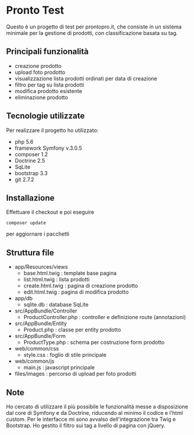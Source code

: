 # Pronto Test

Questo è un progetto di test per prontopro.it, che consiste in un sistema minimale per la gestione di prodotti, con classificazione basata su tag.

## Principali funzionalità

* creazione prodotto
* upload foto prodotto
* visualizzazione lista prodotti ordinati per data di creazione
* filtro per tag su lista prodotti
* modifica prodotto esistente
* eliminazione prodotto

## Tecnologie utilizzate

Per realizzare il progetto ho utilizzato:

* php 5.6
* framework Symfony v.3.0.5
* composer 1.2
* Doctrine 2.5
* SqLite
* bootstrap 3.3
* git 2.7.2
	
## Installazione

Effettuare il checkout e poi eseguire

```
composer update
```

per aggiornare i pacchetti
	
## Struttura file

- app/Resources/views
	* base.html.twig : template base pagina
	* list.html.twig : lista prodotti
	* create.html.twig : pagina di creazione prodotto
	* edit.html.twig : pagina di modifica prodotto
- app/db
	* sqlite.db : database SqLite
- src/AppBundle/Controller
	* ProductController.php : controller e definizione route (annotazioni)
- src/AppBundle/Entity
	* Product.php : classe per entity prodotto
- src/AppBundle/Form
	* ProductType.php : schema per costruzione form prodotto	
- web/common/css
	* style.css : foglio di stile principale
- web/common/js
	* main.js : javascript principale
- files/images : percorso di upload per foto prodotti
	
## Note

Ho cercato di utilizzare il più possibile le funzionalità messe a disposizione dal core di Symfony e da Doctrine, riducendo al minimo il codice e l'html custom.
Per le interfacce mi sono avvalso dell'integrazione tra Twig e Bootstrap.
Ho gestito il filtro sui tag a livello di pagina con jQuery.


